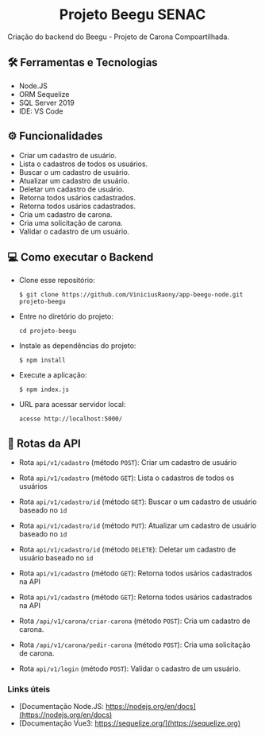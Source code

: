 <h1 align="center">Projeto Beegu SENAC</h1>

Criação do backend do Beegu - Projeto de Carona Compoartilhada.

## 🛠️ Ferramentas e Tecnologias

- Node.JS 
- ORM Sequelize
- SQL Server 2019
- IDE: VS Code


## ⚙ Funcionalidades
- Criar um cadastro de usuário.
- Lista o cadastros de todos os usuários.
- Buscar o um cadastro de usuário.
- Atualizar um cadastro de usuário.
- Deletar um cadastro de usuário.
- Retorna todos usários cadastrados.
- Retorna todos usários cadastrados.
- Cria um cadastro de carona.
- Cria uma solicitação de carona.
- Validar o cadastro de um usuário.


## 💻 Como executar o Backend

- Clone esse repositório:

  ```$ git clone https://github.com/ViniciusRaony/app-beegu-node.git projeto-beegu```

- Entre no diretório do projeto: 

  ```cd projeto-beegu```

- Instale as dependências do projeto:

  ```$ npm install```

- Execute a aplicação:
 
  ```$ npm index.js```

- URL para acessar servidor local:

  ```acesse http://localhost:5000/```
  
  
## 🚉 Rotas da API

- Rota ```api/v1/cadastro``` (método ```POST```): Criar um cadastro de usuário

- Rota ```api/v1/cadastro``` (método ```GET```): Lista o cadastros de todos os usuários

- Rota ```api/v1/cadastro/id``` (método ```GET```): Buscar o um cadastro de usuário baseado no ```id```

- Rota ```api/v1/cadastro/id``` (método ```PUT```): Atualizar um cadastro de usuário baseado no ```id```

- Rota ```api/v1/cadastro/id``` (método ```DELETE```): Deletar um cadastro de usuário baseado no ```id```

- Rota ```api/v1/cadastro``` (método ```GET```): Retorna todos usários cadastrados na API

- Rota ```api/v1/cadastro``` (método ```GET```): Retorna todos usários cadastrados na API

- Rota ```/api/v1/carona/criar-carona``` (método ```POST```): Cria um cadastro de carona.

- Rota ```/api/v1/carona/pedir-carona``` (método ```POST```): Cria uma solicitação de carona.

- Rota ```api/v1/login``` (método ```POST```): Validar o cadastro de um usuário.


### Links úteis

- [Documentação Node.JS: https://nodejs.org/en/docs](https://nodejs.org/en/docs)
- [Documentação Vue3: https://sequelize.org/](https://sequelize.org)

